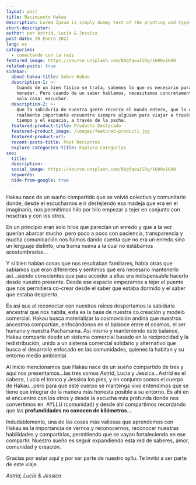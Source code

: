 ```yaml
---
layout: post
title: Nacimiento Hakau
description: Lorem Ipsum is simply dummy text of the printing and typesetting industry.
short-descriptor:
author: por Astrid, Lucía & Jessica
post-date: 20 Enero 2022
lang: es
categories:
  - conectando con la raíz
featured_image: https://source.unsplash.com/8Ogfqvw15Rg/1600x1600
related-posts: true
sidebar:
  about-hakau-title: Sobre Hakau
  description-1: >-
    Cuando de un bien físico se trata, sabemos lo que es necesario para poder
    heredar. Pero cuando de un saber hablamos, necesitamos concretamente una
    sola cosa: escuchar.
  description-2: >-
    Que la sabiduría de nuestra gente recorra el mundo entero, que lo que es
    realmente importante encuentre siempre alguien para viajar a través del
    tiempo y el espacio, a través de la pacha.
  featured-product-title: Producto Destacado
  featured-product_image: /images/featured-product1.jpg
  featured-product-url:
  recent-posts-title: Post Recientes
  explore-categories-title: Explora Categorías
seo:
  title:
  description:
  social_image: https://source.unsplash.com/8Ogfqvw15Rg/1600x1600
  keywords:
  hide-from-google: true
---
```

Hakau nace de un sue&ntilde;o compartido que se volvi&oacute; colectivo y comunitario donde, desde el escucharnos e ir destejiendo esa madeja que era en el imaginario, nos permitimos hilo por hilo empezar a tejer en conjunto con nosotras y con los otros.

En un principio eran solo hilos que parec&iacute;an un enredo y que a la vez quer&iacute;an abarcar mucho&nbsp; pero poco a poco con paciencia, transparencia y mucha comunicaci&oacute;n nos fuimos dando cuenta que no era un enredo sino un lenguaje distinto, una trama nueva a la cual no est&aacute;bamos acostumbradas…&nbsp;

Y si bien hab&iacute;an cosas que nos resultaban familiares, hab&iacute;a otras que sab&iacute;amos que eran diferentes y sentimos que era necesario mantenerlo as&iacute;…siendo conscientes que para acceder a ellas era indispensable hacerlo desde nuestro presente. Desde ese espacio empezamos a tejer el puente que nos permitiera co-crear desde el saber que estaba dormido y el saber que estaba despierto.

Es as&iacute; que al reconectar con nuestras ra&iacute;ces despertamos la sabidur&iacute;a ancestral que nos habita, esta es la base de nuestra co.creaci&oacute;n y modelo comercial. Hakau busca materializar la cosmovisi&oacute;n andina que nuestros ancestros compart&iacute;an, enfoc&aacute;ndonos en el balance entre el cosmos, el ser humano y nuestra Pachamama. As&iacute; mismo y manteniendo este balance, Hakau comparte desde un sistema comercial basado en la reciprocidad y la redistribuci&oacute;n, unido a un sistema comercial solidario y alternativo que busca el desarrollo enfocado en las comunidades, quienes la habitan y su entorno medio ambiental.

Al inicio mencionamos que Hakau nace de un sue&ntilde;o compartido de tres y aqu&iacute; nos presentamos…las tres somos Astrid, Lucia y Jessica…Astrid es el cabeza, Lucia el tronco y Jessica los pies, y en conjunto somos el cuerpo de Hakau…pero para que este cuerpo se mantenga vivo entendimos que se tiene que integrar de la manera m&aacute;s honesta posible a su entorno. Es ah&iacute; en el encuentro con los otros y desde la escucha m&aacute;s profunda donde nos convertimos en&nbsp; AYLLU (comunidad) y desde ah&iacute; compartimos recordando que las **profundidades no conocen de kil&oacute;metros…**

Indudablemente, una de las cosas m&aacute;s valiosas que aprendemos con Hakau es la importancia de vernos y reconocernos, reconocer nuestras habilidades y compartirlas, permitiendo que se vayan fortaleciendo en ese compartir. Nuestro sue&ntilde;o es seguir expandiendo esta red de saberes, amor, comunidad y creaci&oacute;n.&nbsp;

Gracias por estar aqu&iacute; y por ser parte de nuestro ayllu. Te invito a ser parte de este viaje.

*Astrid, Luc&iacute;a & Jessica*